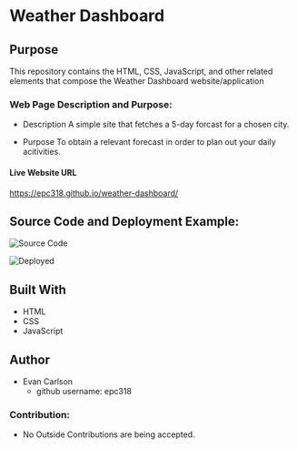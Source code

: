 # Weather Dashboard

## Purpose
This repository contains the HTML, CSS, JavaScript, and other related elements that compose the Weather Dashboard website/application

### Web Page Description and Purpose:
* Description
    A simple site that fetches a 5-day forcast for a chosen city.

* Purpose
    To obtain a relevant forecast in order to plan out your daily acitivities. 

#### Live Website URL
https://epc318.github.io/weather-dashboard/

## Source Code and Deployment Example:
![Source Code]()

![Deployed]()

## Built With
* HTML
* CSS
* JavaScript

## Author
* Evan Carlson
    - github username: epc318

### Contribution:
* No Outside Contributions are being accepted.